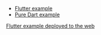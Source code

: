 - [Flutter example](https://github.com/justprodev/json_fetcher/tree/master/example/flutter_json_fetcher_example)
- [Pure Dart example](https://github.com/justprodev/json_fetcher/tree/master/example/flutter_json_fetcher_example)

[Flutter example deployed to the web](https://justprodev.com/demo/json_fetcher_flutter/)